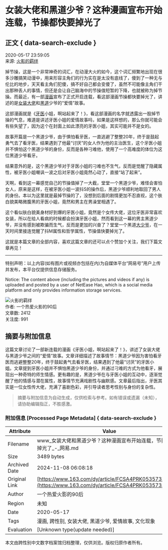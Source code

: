 # 女装大佬和黑道少爷？这种漫画宣布开始连载，节操都快要掉光了

## 正文 { data-search-exclude }


2020-05-17 23:59:05  
来源: [火影的羁绊](https://www.163.com/dy/media/T1550478324290.html)  

掉节操，这是一个非常神奇的词汇，在动漫大火的如今，这个词汇频繁地出现在很多沙雕搞笑动漫中，用来形容主角们的行为实在是太没有底线了，傻到了一种无与伦比的地步，天天看主角们犯傻，搞不好自己都会变傻了，虽然不可能像主角们干出那种丢人的事情，但还是会让自己脑海中的节操值短暂的下降，也就被称为掉节操。而最近，有一部[漫画](https://ent.163.com/keywords/6/2/6f2b753b/1.html)宣布了正式开启连载，看这部漫画节操都快要掉光了，讲述的是[女装大佬](https://ent.163.com/keywords/5/7/597388c559274f6c/1.html)和[黑道](https://ent.163.com/keywords/9/d/9ed19053/1.html)少爷的“爱情”故事。

这部漫画就是《[牙医](https://ent.163.com/keywords/7/5/7259533b/1.html)小姐，啊站起来了！》，看这部漫画的名字就透露出一股掉节操的气息，难道是讲述牙医小姐的爱情故事吗，如果是这样想的，那么你就可能会有些失望了，因为这个在封面上如此漂亮的牙医小姐，其实可能并不是女的。

故事开篇是一个黑道少爷，由于惧怕看牙医，一直逃避了整整20年，终于是鼓起勇气去了看牙医，结果遇到了他最“讨厌”的女人作为他的主治医生，这个牙医小姐并不惧怕这个黑道少爷的身份，反而是各种刁难他，使用了一个高难度的体位为这位黑道少爷看牙。

结果意外的是，这个黑道少爷对于牙医小姐的刁难也不生气，反而是觉醒了隐藏属性，被牙医小姐嘲讽一波之后对牙医小姐竟然心动了，直接“站了起来”。

天啊，看到这一幕感觉自己的节操值掉了一大截，堂堂一个黑道少爷，难怪会害怕女人，原来是这样，在被牙医小姐一波抖S的操作后，黑道少爷顺利地取回了男人的身份。本以为这里就是最掉节操的了，没想到后面的剧情更加不忍直视，这个肤白貌美略微腹黑的牙医小姐，竟然和男主在男澡堂相遇了。

这个看似肤白貌美身材好到爆的牙医小姐，竟然是个女传大佬，这位牙医非常喜欢女装，所以在给人看病的时候都会扮演牙医小姐，然而看到这一幕的男主黑道少爷，并没有感到被欺骗而生气，反而是更加的兴奋了？堂堂一个黑道[大少爷](https://ent.163.com/keywords/5/2/59275c117237/1.html)，在一天时间里接连觉醒了抖M属性和哲学属性，节操值快要掉光了。

这就是本篇文章的全部内容，喜欢这篇文章的还可以点个赞加个关注，我们下篇文章再见！

---

特别声明：以上内容(如有图片或视频亦包括在内)为自媒体平台“网易号”用户上传并发布，本平台仅提供信息存储服务。

Notice: The content above (including the pictures and videos if any) is uploaded and posted by a user of NetEase Hao, which is a social media platform and only provides information storage services.

![火影的羁绊](https://nimg.ws.126.net/?url=http://dingyue.ws.126.net/OhWyCauqkrzTGVXLDXWJgd5uniRe4N85ZPf5226LnxcDZ1550478265699.jpeg&thumbnail=160y160&quality=80&type=jpg)  
作者: 一个热爱火影的90后  
文章数: 2412  
关注度: 991

## 摘要与附加信息

<!-- tcd_abstract -->
这篇文章讨论了一部新连载的漫画《牙医小姐，啊站起来了！》，讲述了女装大佬与黑道少爷之间的“爱情”故事。文章详细描述了故事情节：黑道少爷因为害怕看牙医而逃避整整20年，终于鼓起勇气去看牙医，结果遇到了他最“讨厌”的牙医小姐。文章提到牙医小姐并不惧怕黑道少爷的身份，并通过刁难的方式为他看牙，展现出一种奇特的师生情感。更有趣的是，黑道少爷在与牙医小姐的互动中，逐渐觉醒了他的情感与潜在属性，故事情节充满戏剧性与幽默感。文章最后指出，牙医其实是一位女性传大佬，充满了喜剧色彩，并引导读者思考性别与身份的复杂性。
<!-- tcd_abstract_end -->

> 摘要与附加信息为自动生成，仅供检索与参考。如有错误或遗漏（未知），请协助编辑指正，不胜感激。

### 附加信息 [Processed Page Metadata] { data-search-exclude }

| Attribute       | Value                                  |
|-----------------|----------------------------------------|
| Filename        | www_女装大佬和黑道少爷？这种漫画宣布开始连载，节操都快要掉光了_-_网易.md                             |
| Size            | 3489 bytes                           |
| Archived Date   | 2024-11-08 06:08:18                             |
| Original Link   | [https://www.163.com/dy/article/FCSA4PRK0535733Z.html](https://www.163.com/dy/article/FCSA4PRK0535733Z.html)                       |
| Author          | 一个热爱火影的90后                               |
| Region          | 未知                               |
| Date            | 2020-05-17                                 |
| Tags            | 漫画, 跨性别, 女装大佬, 黑道少爷, 爱情故事, 文化现象                                 |
| Evaluation            | [Unknown type(update needed)]                                 |
<!-- tcd_table_end -->

本文由跨性别中文数字档案馆归档整理，仅供浏览。版权归原作者所有。
